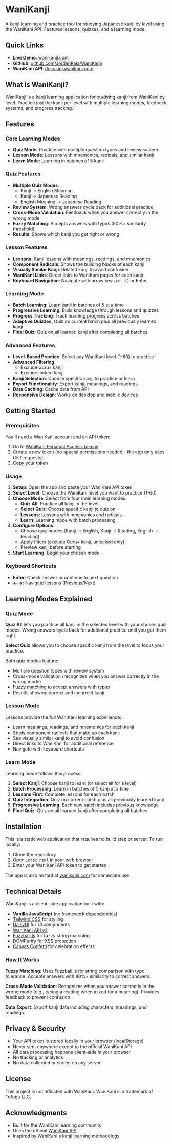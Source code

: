 # WaniKanji

A kanji learning and practice tool for studying Japanese kanji by level using the WaniKani API. Features lessons, quizzes, and a learning mode.

## Quick Links

-   **Live Demo**: [wanikanji.com](https://wanikanji.com)
-   **GitHub**: [github.com/JordanRaia/WaniKanji](https://github.com/JordanRaia/WaniKanji)
-   **WaniKani API**: [docs.api.wanikani.com](https://docs.api.wanikani.com/20170710/)

## What is WaniKanji?

WaniKanji is a kanji learning application for studying kanji from WaniKani by level. Practice just the kanji per level with multiple learning modes, feedback systems, and progress tracking.

## Features

### Core Learning Modes

-   **Quiz Mode**: Practice with multiple question types and review system
-   **Lesson Mode**: Lessons with mnemonics, radicals, and similar kanji
-   **Learn Mode**: Learning in batches of 5 kanji

### Quiz Features

-   **Multiple Quiz Modes**:
    -   Kanji → English Meaning
    -   Kanji → Japanese Reading
    -   English Meaning → Japanese Reading
-   **Review System**: Wrong answers cycle back for additional practice
-   **Cross-Mode Validation**: Feedback when you answer correctly in the wrong mode
-   **Fuzzy Matching**: Accepts answers with typos (80%+ similarity threshold)
-   **Results**: Shows which kanji you got right or wrong

### Lesson Features

-   **Lessons**: Kanji lessons with meanings, readings, and mnemonics
-   **Component Radicals**: Shows the building blocks of each kanji
-   **Visually Similar Kanji**: Related kanji to avoid confusion
-   **WaniKani Links**: Direct links to WaniKani pages for each kanji
-   **Keyboard Navigation**: Navigate with arrow keys (← →) or Enter

### Learning Mode

-   **Batch Learning**: Learn kanji in batches of 5 at a time
-   **Progressive Learning**: Build knowledge through lessons and quizzes
-   **Progress Tracking**: Track learning progress across batches
-   **Adaptive Quizzes**: Quiz on current batch plus all previously learned kanji
-   **Final Quiz**: Quiz on all learned kanji after completing all batches

### Advanced Features

-   **Level-Based Practice**: Select any WaniKani level (1-60) to practice
-   **Advanced Filtering**:
    -   Exclude Guru+ kanji
    -   Exclude locked kanji
-   **Kanji Selection**: Choose specific kanji to practice or learn
-   **Export Functionality**: Export kanji, meanings, and readings
-   **Data Caching**: Cache data from API
-   **Responsive Design**: Works on desktop and mobile devices

## Getting Started

### Prerequisites

You'll need a WaniKani account and an API token:

1. Go to [WaniKani Personal Access Tokens](https://www.wanikani.com/settings/personal_access_tokens)
2. Create a new token (no special permissions needed - the app only uses GET requests)
3. Copy your token

### Usage

1. **Setup**: Open the app and paste your WaniKani API token
2. **Select Level**: Choose the WaniKani level you want to practice (1-60)
3. **Choose Mode**: Select from four main learning modes:
    - **Quiz All**: Practice all kanji in the level
    - **Select Quiz**: Choose specific kanji to quiz on
    - **Lessons**: Lessons with mnemonics and radicals
    - **Learn**: Learning mode with batch processing
4. **Configure Options**:
    - Choose quiz modes (Kanji → English, Kanji → Reading, English → Reading)
    - Apply filters (exclude Guru+ kanji, unlocked only)
    - Preview kanji before starting
5. **Start Learning**: Begin your chosen mode

### Keyboard Shortcuts

-   **Enter**: Check answer or continue to next question
-   **← →**: Navigate lessons (Previous/Next)

## Learning Modes Explained

### Quiz Mode

**Quiz All** lets you practice all kanji in the selected level with your chosen quiz modes. Wrong answers cycle back for additional practice until you get them right.

**Select Quiz** allows you to choose specific kanji from the level to focus your practice.

Both quiz modes feature:

-   Multiple question types with review system
-   Cross-mode validation (recognizes when you answer correctly in the wrong mode)
-   Fuzzy matching to accept answers with typos
-   Results showing correct and incorrect kanji

### Lesson Mode

Lessons provide the full WaniKani learning experience:

-   Learn meanings, readings, and mnemonics for each kanji
-   Study component radicals that make up each kanji
-   See visually similar kanji to avoid confusion
-   Direct links to WaniKani for additional reference
-   Navigate with keyboard shortcuts

### Learn Mode

Learning mode follows this process:

1. **Select Kanji**: Choose kanji to learn (or select all for a level)
2. **Batch Processing**: Learn in batches of 5 kanji at a time
3. **Lessons First**: Complete lessons for each batch
4. **Quiz Integration**: Quiz on current batch plus all previously learned kanji
5. **Progressive Learning**: Each new batch includes previous knowledge
6. **Final Quiz**: Quiz on all learned kanji after completing all batches

## Installation

This is a static web application that requires no build step or server. To run locally:

1. Clone the repository
2. Open `index.html` in your web browser
3. Enter your WaniKani API token to get started

The app is also hosted at [wanikanji.com](https://wanikanji.com) for immediate use.

## Technical Details

WaniKanji is a client-side application built with:

-   **Vanilla JavaScript** (no framework dependencies)
-   [Tailwind CSS](https://tailwindcss.com/) for styling
-   [DaisyUI](https://daisyui.com/) for UI components
-   [WaniKani API v2](https://docs.api.wanikani.com/20170710/)
-   [Fuzzball.js](https://github.com/nol13/fuzzball.js) for fuzzy string matching
-   [DOMPurify](https://github.com/cure53/DOMPurify) for XSS protection
-   [Canvas Confetti](https://github.com/catdad/canvas-confetti) for celebration effects

### How It Works

**Fuzzy Matching**: Uses Fuzzball.js for string comparison with typo tolerance. Accepts answers with 80%+ similarity to correct answers.

**Cross-Mode Validation**: Recognizes when you answer correctly in the wrong mode (e.g., typing a reading when asked for a meaning). Provides feedback to prevent confusion.

**Data Export**: Export kanji data including characters, meanings, and readings.

## Privacy & Security

-   Your API token is stored locally in your browser (localStorage)
-   Never sent anywhere except to the official WaniKani API
-   All data processing happens client-side in your browser
-   No tracking or analytics
-   No data collected or stored on any server

## License

This project is not affiliated with WaniKani. WaniKani is a trademark of Tofugu LLC.

## Acknowledgments

-   Built for the WaniKani learning community
-   Uses the official [WaniKani API](https://docs.api.wanikani.com/)
-   Inspired by WaniKani's kanji learning methodology
